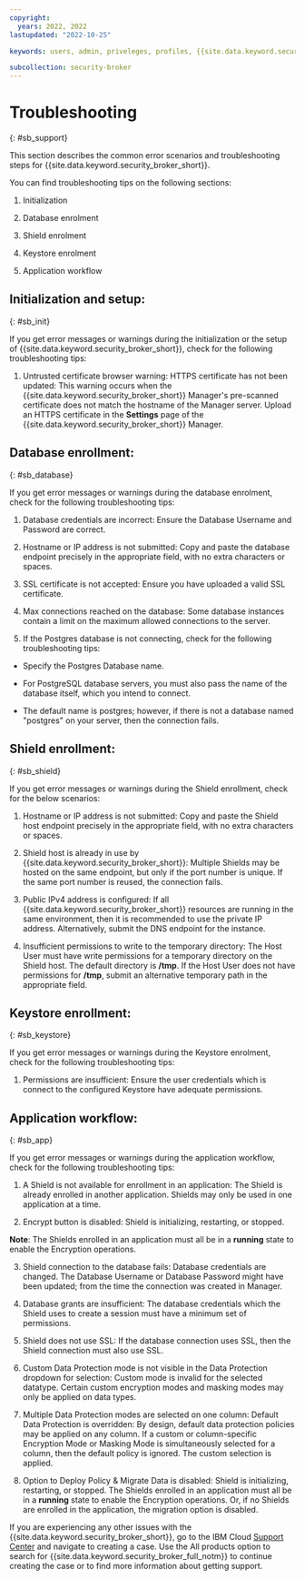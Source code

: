 ```yaml
---
copyright:
  years: 2022, 2022
lastupdated: "2022-10-25"

keywords: users, admin, priveleges, profiles, {{site.data.keyword.security_broker_short}} Manager, SMTP

subcollection: security-broker
---
```


# Troubleshooting
{: #sb_support}

This section describes the common error scenarios and troubleshooting
steps for {{site.data.keyword.security_broker_short}}.

You can find troubleshooting tips on the following sections:

1.  Initialization

2.  Database enrolment

3.  Shield enrolment

4.  Keystore enrolment

5.  Application workflow

## Initialization and setup:
{: #sb_init}

If you get error messages or warnings during the initialization or the
setup of {{site.data.keyword.security_broker_short}}, check for the following troubleshooting
tips:

1.  Untrusted certificate browser warning: HTTPS certificate has not
    been updated: This warning occurs when the {{site.data.keyword.security_broker_short}}
    Manager's pre-scanned certificate does not match the hostname of the
    Manager server. Upload an HTTPS certificate in the **Settings** page
    of the {{site.data.keyword.security_broker_short}} Manager.

## Database enrollment:
{: #sb_database}

If you get error messages or warnings during the database enrolment,
check for the following troubleshooting tips:

1.  Database credentials are incorrect: Ensure the Database Username and
    Password are correct.

2.  Hostname or IP address is not submitted: Copy and paste the database
    endpoint precisely in the appropriate field, with no extra
    characters or spaces.

3.  SSL certificate is not accepted: Ensure you have uploaded a valid
    SSL certificate.

4.  Max connections reached on the database: Some database instances
    contain a limit on the maximum allowed connections to the server.

5.  If the Postgres database is not connecting, check for the following
    troubleshooting tips:

-   Specify the Postgres Database name.

-   For PostgreSQL database servers, you must also pass the name of the
    database itself, which you intend to connect.

-   The default name is postgres; however, if there is not a database
    named "postgres" on your server, then the connection fails.

## Shield enrollment:
{: #sb_shield}

If you get error messages or warnings during the Shield enrollment,
check for the below scenarios:

1.  Hostname or IP address is not submitted: Copy and paste the Shield
    host endpoint precisely in the appropriate field, with no extra
    characters or spaces.

2.  Shield host is already in use by {{site.data.keyword.security_broker_short}}: Multiple
    Shields may be hosted on the same endpoint, but only if the port
    number is unique. If the same port number is reused, the connection
    fails.

3.  Public IPv4 address is configured: If all {{site.data.keyword.security_broker_short}}
    resources are running in the same environment, then it is
    recommended to use the private IP address. Alternatively, submit the
    DNS endpoint for the instance.

4.  Insufficient permissions to write to the temporary directory: The
    Host User must have write permissions for a temporary directory on
    the Shield host. The default directory is **/tmp**. If the Host User
    does not have permissions for **/tmp**, submit an alternative
    temporary path in the appropriate field.

## Keystore enrollment:
{: #sb_keystore}

If you get error messages or warnings during the Keystore enrolment,
check for the following troubleshooting tips:

1.  Permissions are insufficient: Ensure the user credentials which is
    connect to the configured Keystore have adequate permissions.

## Application workflow:
{: #sb_app}

If you get error messages or warnings during the application workflow,
check for the following troubleshooting tips:

1.  A Shield is not available for enrollment in an application: The
    Shield is already enrolled in another application. Shields may only
    be used in one application at a time.

2.  Encrypt button is disabled: Shield is initializing, restarting, or
    stopped.

**Note**: The Shields enrolled in an application must all be in a
**running** state to enable the Encryption operations.

3.  Shield connection to the database fails: Database credentials are
    changed. The Database Username or Database Password might have been
    updated; from the time the connection was created in Manager.

4.  Database grants are insufficient: The database credentials which the
    Shield uses to create a session must have a minimum set of
    permissions.

5.  Shield does not use SSL: If the database connection uses SSL, then
    the Shield connection must also use SSL.

6.  Custom Data Protection mode is not visible in the Data Protection
    dropdown for selection: Custom mode is invalid for the selected
    datatype. Certain custom encryption modes and masking modes may only
    be applied on data types.

7.  Multiple Data Protection modes are selected on one column: Default
    Data Protection is overridden: By design, default data protection
    policies may be applied on any column. If a custom or
    column-specific Encryption Mode or Masking Mode is simultaneously
    selected for a column, then the default policy is ignored. The
    custom selection is applied.

8.  Option to Deploy Policy & Migrate Data is disabled: Shield is
    initializing, restarting, or stopped. The Shields enrolled in an
    application must all be in a **running** state to enable the
    Encryption operations. Or, if no Shields are enrolled in the
    application, the migration option is disabled.

If you are experiencing any other issues with the {{site.data.keyword.security_broker_short}},
go to the IBM Cloud [Support Center](https://cloud.ibm.com/unifiedsupport/supportcenter) and navigate
to creating a case. Use the All products option to search for {{site.data.keyword.security_broker_full_notm}} to continue creating the case or to find more information about getting support.

